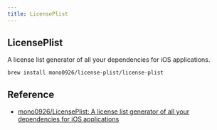 ```yaml
---
title: LicensePlist
---
```


## LicensePlist
A license list generator of all your dependencies for iOS applications.

```
brew install mono0926/license-plist/license-plist
```

## Reference
* [mono0926/LicensePlist: A license list generator of all your dependencies for iOS applications](https://github.com/mono0926/LicensePlist)
